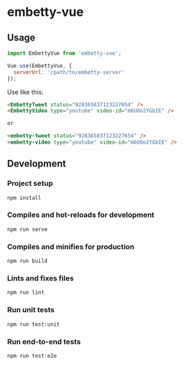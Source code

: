 # embetty-vue

## Usage

```js
import EmbettyVue from 'embetty-vue';

Vue.use(EmbettyVue, {
  serverUrl: '/path/to/embetty-server'
});
```

Use like this:

```html
<EmbettyTweet status="928365837123227654" />
<EmbettyVideo type="youtube" video-id="m6UOo2YGbIE" />

or

<embetty-tweet status="928365837123227654" />
<embetty-video type="youtube" video-id="m6UOo2YGbIE" />
```

## Development

### Project setup

```
npm install
```

### Compiles and hot-reloads for development

```
npm run serve
```

### Compiles and minifies for production

```
npm run build
```

### Lints and fixes files

```
npm run lint
```

### Run unit tests

```
npm run test:unit
```

### Run end-to-end tests

```
npm run test:e2e
```
